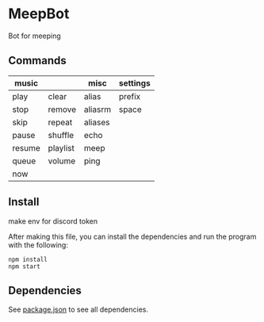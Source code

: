 # MeepBot

Bot for meeping

## Commands

| music    |          | misc    | settings |
| ---      | ---      | ---     | ---      |
| play     | clear    | alias   | prefix   |
| stop     | remove   | aliasrm | space    |
| skip     | repeat   | aliases |          |
| pause    | shuffle  | echo    |          |
| resume   | playlist | meep    |          |
| queue    | volume   | ping    |          |
| now      |          |         |          |

## Install

make env for discord token

After making this file, you can install the dependencies and run the program with the following:

```shell
npm install
npm start
```

## Dependencies

See [package.json](./package.json) to see all dependencies.
